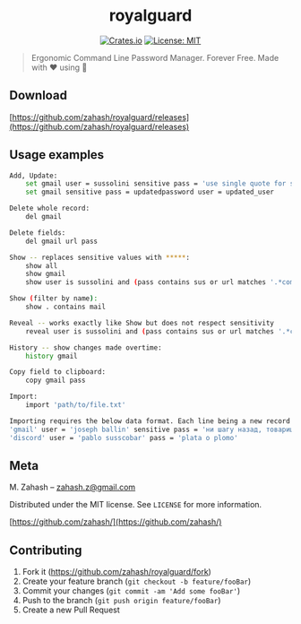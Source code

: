 <div align="center">

# royalguard

[![Crates.io](https://img.shields.io/crates/v/royalguard.svg)](https://crates.io/crates/royalguard)
[![License: MIT](https://img.shields.io/badge/License-MIT-yellow.svg)](https://opensource.org/licenses/MIT)

</div>

> Ergonomic Command Line Password Manager. Forever Free. Made with ❤️ using 🦀

## Download

[https://github.com/zahash/royalguard/releases](https://github.com/zahash/royalguard/releases)

## Usage examples

```sh
Add, Update:
    set gmail user = sussolini sensitive pass = 'use single quote for spaces' url = mail.google.sus
    set gmail sensitive pass = updatedpassword user = updated_user

Delete whole record: 
    del gmail

Delete fields: 
    del gmail url pass

Show -- replaces sensitive values with *****:
    show all
    show gmail
    show user is sussolini and (pass contains sus or url matches '.*com')

Show (filter by name):
    show . contains mail

Reveal -- works exactly like Show but does not respect sensitivity
    reveal user is sussolini and (pass contains sus or url matches '.*com')

History -- show changes made overtime:
    history gmail

Copy field to clipboard:
    copy gmail pass

Import:
    import 'path/to/file.txt'

Importing requires the below data format. Each line being a new record
'gmail' user = 'joseph ballin' sensitive pass = 'ни шагу назад, товарищи!'
'discord' user = 'pablo susscobar' pass = 'plata o plomo'
```

## Meta

M. Zahash – zahash.z@gmail.com

Distributed under the MIT license. See `LICENSE` for more information.

[https://github.com/zahash/](https://github.com/zahash/)

## Contributing

1. Fork it (<https://github.com/zahash/royalguard/fork>)
2. Create your feature branch (`git checkout -b feature/fooBar`)
3. Commit your changes (`git commit -am 'Add some fooBar'`)
4. Push to the branch (`git push origin feature/fooBar`)
5. Create a new Pull Request

